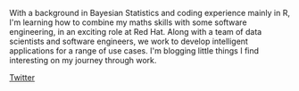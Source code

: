 With a background in Bayesian Statistics and coding experience mainly in R, I'm learning how to combine my maths skills with some software engineering, in an exciting role at Red Hat.
Along with a team of data scientists and software engineers, we work to develop intelligent applications for a range of use cases.
I'm blogging little things I find interesting on my journey through work.

[Twitter](http://www.twitter.com/sophwats)
